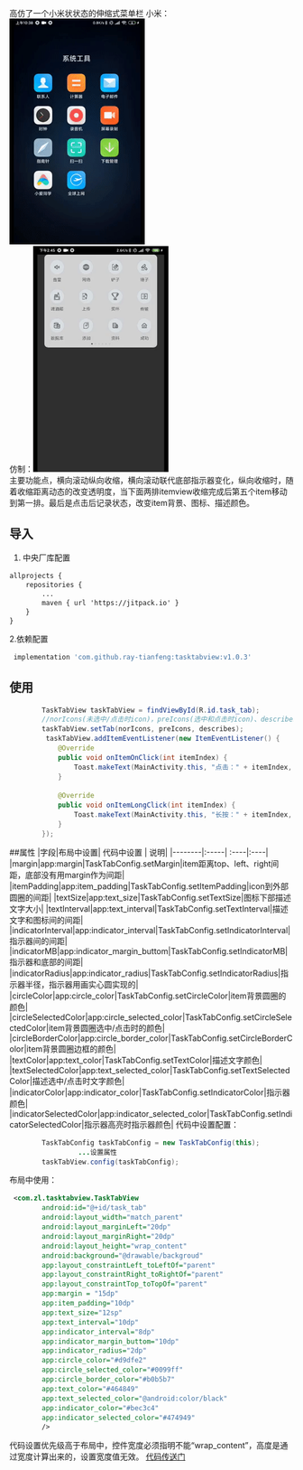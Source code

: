 高仿了一个小米状状态的伸缩式菜单栏
小米：![ezgif-4-745c4fd37592.gif](https://github.com/ray-tianfeng/tasktabview/blob/master/gif/ezgif-4-745c4fd37592.gif)  
仿制：![ezgif-4-b56cab2f6afa.gif](https://github.com/ray-tianfeng/tasktabview/blob/master/gif/ezgif-4-b56cab2f6afa.gif)  
主要功能点，横向滚动纵向收缩，横向滚动联代底部指示器变化，纵向收缩时，随着收缩距离动态的改变透明度，当下面两排itemview收缩完成后第五个item移动到第一排。最后是点击后记录状态，改变item背景、图标、描述颜色。  

## 导入
1. 中央厂库配置
~~~gralde
allprojects {
    repositories {
        ...
        maven { url 'https://jitpack.io' }
    }
}
~~~
2.依赖配置
~~~gradle
 implementation 'com.github.ray-tianfeng:tasktabview:v1.0.3'
~~~
## 使用
~~~java
        TaskTabView taskTabView = findViewById(R.id.task_tab);
        //norIcons(未选中/点击时icon)，preIcons(选中和点击时icon)、describes（描述文字）
        taskTabView.setTab(norIcons, preIcons, describes);
         taskTabView.addItemEventListener(new ItemEventListener() {
            @Override
            public void onItemOnClick(int itemIndex) {
                Toast.makeText(MainActivity.this, "点击：" + itemIndex, Toast.LENGTH_SHORT).show();
            }

            @Override
            public void onItemLongClick(int itemIndex) {
                Toast.makeText(MainActivity.this, "长按：" + itemIndex, Toast.LENGTH_SHORT).show();
            }
        });
~~~
##属性
|字段|布局中设置| 代码中设置 | 说明|
|--------|:-----| :----|:----|
|margin|app:margin|TaskTabConfig.setMargin|item距离top、left、right间距，底部没有用margin作为间距|
|itemPadding|app:item_padding|TaskTabConfig.setItemPadding|icon到外部圆圈的间距|
|textSize|app:text_size|TaskTabConfig.setTextSize|图标下部描述文字大小|
|textInterval|app:text_interval|TaskTabConfig.setTextInterval|描述文字和图标间的间距|
|indicatorInterval|app:indicator_interval|TaskTabConfig.setIndicatorInterval|指示器间的间距|
|indicatorMB|app:indicator_margin_buttom|TaskTabConfig.setIndicatorMB|指示器和底部的间距|
|indicatorRadius|app:indicator_radius|TaskTabConfig.setIndicatorRadius|指示器半径，指示器用画实心圆实现的|
|circleColor|app:circle_color|TaskTabConfig.setCircleColor|item背景圆圈的颜色|
|circleSelectedColor|app:circle_selected_color|TaskTabConfig.setCircleSelectedColor|item背景圆圈选中/点击时的颜色|
|circleBorderColor|app:circle_border_color|TaskTabConfig.setCircleBorderColor|item背景圆圈边框的颜色|
|textColor|app:text_color|TaskTabConfig.setTextColor|描述文字颜色|
|textSelectedColor|app:text_selected_color|TaskTabConfig.setTextSelectedColor|描述选中/点击时文字颜色|
|indicatorColor|app:indicator_color|TaskTabConfig.setIndicatorColor|指示器颜色|
|indicatorSelectedColor|app:indicator_selected_color|TaskTabConfig.setIndicatorSelectedColor|指示器高亮时指示器颜色|
代码中设置配置：
~~~java
        TaskTabConfig taskTabConfig = new TaskTabConfig(this);
                 ...设置属性
        taskTabView.config(taskTabConfig);
~~~

布局中使用：
~~~xml
 <com.zl.tasktabview.TaskTabView
        android:id="@+id/task_tab"
        android:layout_width="match_parent"
        android:layout_marginLeft="20dp"
        android:layout_marginRight="20dp"
        android:layout_height="wrap_content"
        android:background="@drawable/backgroud"
        app:layout_constraintLeft_toLeftOf="parent"
        app:layout_constraintRight_toRightOf="parent"
        app:layout_constraintTop_toTopOf="parent"
        app:margin = "15dp"
        app:item_padding="10dp"
        app:text_size="12sp"
        app:text_interval="10dp"
        app:indicator_interval="8dp"
        app:indicator_margin_buttom="10dp"
        app:indicator_radius="2dp"
        app:circle_color="#d9dfe2"
        app:circle_selected_color="#0099ff"
        app:circle_border_color="#b0b5b7"
        app:text_color="#464849"
        app:text_selected_color="@android:color/black"
        app:indicator_color="#bec3c4"
        app:indicator_selected_color="#474949"
        />
~~~
代码设置优先级高于布局中，控件宽度必须指明不能“wrap_content”，高度是通过宽度计算出来的，设置宽度值无效。
[代码传送门](https://github.com/ray-tianfeng/tasktabview)